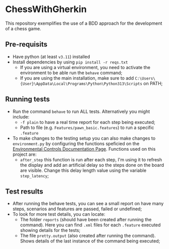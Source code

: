 # ChessWithGherkin
This repository exemplifies the use of a BDD approach for the development of a chess game.

## Pre-requisits
- Have python (at least `v3.11`) installed
- Install dependencies by using `pip install -r reqs.txt`
    - If you are using a virtual environment, you need to activate the environment to be able run the `behave` command; 
    - If you are using the main installation, make sure to add `C:\Users\{User}\AppData\Local\Programs\Python\Python313\Scripts` on PATH;


## Running tests
- Run the command `behave` to run ALL tests. Alternatively you might include:
    - `-f plain` to have a real time report for each step being executed;
    - Path to file (e.g. `Features/pawn_basic.features`) to run a specific `.feature`
- To make changes to the testing setup you can also make changes to `environment.py` by configuring the functions speficied on the [Environmental Controls Documentation Page](https://behave.readthedocs.io/en/stable/tutorial.html#environmental-controls). Functions used on this project are:
    - `after_step` this function is run after each step, I'm using it to refresh the display and add an artificial delay so the steps done on the board are visible. Change this delay length value using the variable `step_latency`;

## Test results
- After running the behave tests, you can see a small report on have many steps, scenarios and features are passed, failed or undefined;
- To look for more test details, you can locate:
    - The folder `reports` (should have been created after running the command). Here you can find `.xml` files for each `.feature` executed showing details for the tests;
    - The file `pretty.output` (also created after running the command). Shows details of the last instance of the command being executed;